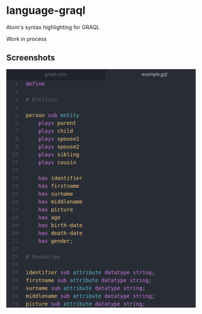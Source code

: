 # language-graql
Atom's syntax highlighting for GRAQL

Work in process

## Screenshots
![Screenshot](screenshots/Screenshot_1.png?raw=true "Screenshot")
